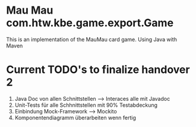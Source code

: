 # Mau Mau com.htw.kbe.game.export.Game

This is an implementation of the MauMau card game. Using Java with Maven



# Current TODO's to finalize handover 2 

1) Java Doc von allen Schnittstellen --> Interaces alle mit Javadoc
2) Unit-Tests für alle Schhnittstellen mit 90% Testabdeckung 
3) Einbindung Mock-Framework --> Mockito 
4) Komponentendiagramm überarbeiten wenn fertig 



